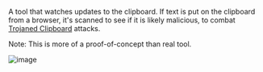 A tool that watches updates to the clipboard. If text is put on the clipboard from a browser, it's scanned to see if it is likely malicious, to combat 
[Trojaned Clipboard](https://textslashplain.com/2024/06/04/attack-techniques-trojaned-clipboard/) attacks.

Note: This is more of a proof-of-concept than real tool.

![image](https://github.com/user-attachments/assets/89a8c061-a929-483a-9ee4-b02514873896)
